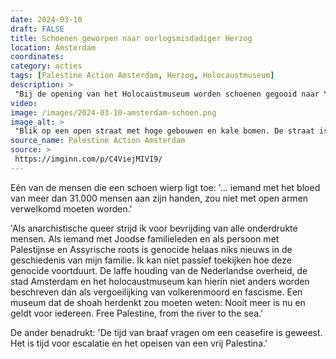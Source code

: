 ```yaml
---
date: 2024-03-10
draft: FALSE
title: Schoenen geworpen naar oorlogsmisdadiger Herzog
location: Amsterdam
coordinates: 
category: acties
tags: [Palestine Action Amsterdam, Herzog, Holocaustmuseum]
description: > 
 "Bij de opening van het Holocaustmuseum worden schoenen gegooid naar Yithzak Herzog, president van de zionistische entiteit."
video: 
image: /images/2024-03-10-amsterdam-schoen.png
image_alt: > 
 "Blik op een open straat met hoge gebouwen en kale bomen. De straat is bezwaaid met politieagenten, zowel in uniform as in burger. Er staan enkele fietsen geparkeerd, en op de achtergrond is een tramhalte. Op de voorgrond houdt een persoon met een beige jas en donker haar houdt een geprinte foto op richting de agenten. Helemaal bovenin beeld vliegt een halfhoge blauwe laars met lichte zool. De laars is digitaal uitgelicht met een rode cirkel."
source_name: Palestine Action Amsterdam
source: > 
 https://imginn.com/p/C4ViejMIVI9/
---
```

Eén van de mensen die een schoen wierp ligt toe: '... iemand met het bloed van meer dan 31.000 mensen aan zijn handen, zou niet met open armen verwelkomd moeten worden.'

'Als anarchistische queer strijd ik voor bevrijding van alle onderdrukte mensen. Als iemand met Joodse familieleden en als persoon met Palestijnse en Assyrische roots is genocide helaas niks nieuws in de geschiedenis van mijn familie. Ik kan niet passief toekijken hoe deze genocide voortduurt. De laffe houding van de Nederlandse overheid, de stad Amsterdam en het holocaustmuseum kan hierin niet anders worden beschreven dan als vergoeilijking van volkerenmoord en fascisme. Een museum dat de shoah herdenkt zou moeten weten: Nooit meer is nu en geldt voor iedereen. Free Palestine, from the river to the sea.'

De ander benadrukt: 'De tijd van braaf vragen om een ceasefire is geweest. Het is tijd voor escalatie en het opeisen van een vrij Palestina.'